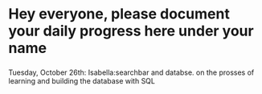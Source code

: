 # Hey everyone, please document your daily progress here under your name

### 
Tuesday, October 26th:
Isabella:searchbar and databse. on the prosses of learning and building the database with SQL
